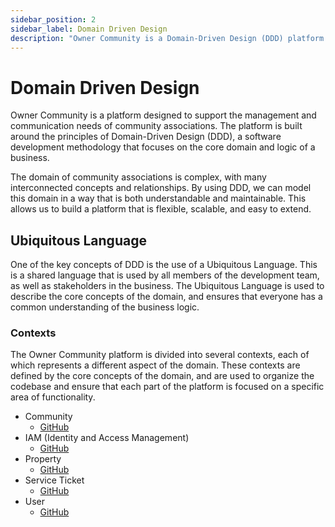 ```yaml
---
sidebar_position: 2
sidebar_label: Domain Driven Design
description: "Owner Community is a Domain-Driven Design (DDD) platform tailored to facilitate the management and communication requirements of community associations."
---
```


# Domain Driven Design
Owner Community is a platform designed to support the management and communication needs of community associations. The platform is built around the principles of Domain-Driven Design (DDD), a software development methodology that focuses on the core domain and logic of a business.

The domain of community associations is complex, with many interconnected concepts and relationships. By using DDD, we can model this domain in a way that is both understandable and maintainable. This allows us to build a platform that is flexible, scalable, and easy to extend.

## Ubiquitous Language

One of the key concepts of DDD is the use of a Ubiquitous Language. This is a shared language that is used by all members of the development team, as well as stakeholders in the business. The Ubiquitous Language is used to describe the core concepts of the domain, and ensures that everyone has a common understanding of the business logic.

### Contexts

The Owner Community platform is divided into several contexts, each of which represents a different aspect of the domain. These contexts are defined by the core concepts of the domain, and are used to organize the codebase and ensure that each part of the platform is focused on a specific area of functionality.

- Community
   - [GitHub][community-context]
- IAM (Identity and Access Management)
   - [GitHub][iam-context]
- Property 
   - [GitHub][property-context]
- Service Ticket 
   - [GitHub][service-ticket-context]
- User 
   - [GitHub][user-context]


[community-context]: https://github.com/simnova/ownercommunity/tree/main/data-access/src/app/domain/contexts/community/README.md
[iam-context]: https://github.com/simnova/ownercommunity/tree/main/data-access/src/app/domain/contexts/iam
[property-context]: https://github.com/simnova/ownercommunity/tree/main/data-access/src/app/domain/contexts/property/README.md
[service-ticket-context]: https://github.com/simnova/ownercommunity/tree/main/data-access/src/app/domain/contexts/service-ticket/README.md
[user-context]: https://github.com/simnova/ownercommunity/tree/main/data-access/src/app/domain/contexts/user 